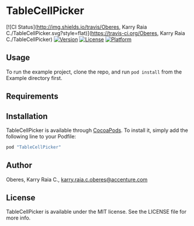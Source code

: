 # TableCellPicker

[![CI Status](http://img.shields.io/travis/Oberes, Karry Raia C./TableCellPicker.svg?style=flat)](https://travis-ci.org/Oberes, Karry Raia C./TableCellPicker)
[![Version](https://img.shields.io/cocoapods/v/TableCellPicker.svg?style=flat)](http://cocoapods.org/pods/TableCellPicker)
[![License](https://img.shields.io/cocoapods/l/TableCellPicker.svg?style=flat)](http://cocoapods.org/pods/TableCellPicker)
[![Platform](https://img.shields.io/cocoapods/p/TableCellPicker.svg?style=flat)](http://cocoapods.org/pods/TableCellPicker)

## Usage

To run the example project, clone the repo, and run `pod install` from the Example directory first.

## Requirements

## Installation

TableCellPicker is available through [CocoaPods](http://cocoapods.org). To install
it, simply add the following line to your Podfile:

```ruby
pod "TableCellPicker"
```

## Author

Oberes, Karry Raia C., karry.raia.c.oberes@accenture.com

## License

TableCellPicker is available under the MIT license. See the LICENSE file for more info.
